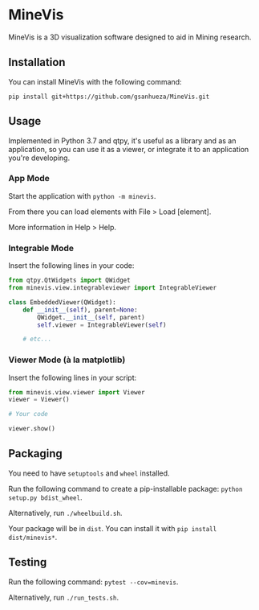 # MineVis

MineVis is a 3D visualization software designed to aid in Mining research.

## Installation

You can install MineVis with the following command:

`pip install git+https://github.com/gsanhueza/MineVis.git`

## Usage

Implemented in Python 3.7 and qtpy, it's useful as a library and as an application,
so you can use it as a viewer, or integrate it to an application you're developing.

### App Mode

Start the application with `python -m minevis`.

From there you can load elements with File > Load [element].

More information in Help > Help.

### Integrable Mode

Insert the following lines in your code:

```python
from qtpy.QtWidgets import QWidget
from minevis.view.integrableviewer import IntegrableViewer

class EmbeddedViewer(QWidget):
    def __init__(self), parent=None:
        QWidget.__init__(self, parent)
        self.viewer = IntegrableViewer(self)

    # etc...

```

### Viewer Mode (à la matplotlib)

Insert the following lines in your script:

```python
from minevis.view.viewer import Viewer
viewer = Viewer()

# Your code

viewer.show()

```

## Packaging

You need to have `setuptools` and `wheel` installed.

Run the following command to create a pip-installable package:
`python setup.py bdist_wheel`.

Alternatively, run `./wheelbuild.sh`.

Your package will be in `dist`.
You can install it with `pip install dist/minevis*`.

## Testing

Run the following command: `pytest --cov=minevis`.

Alternatively, run `./run_tests.sh`.

